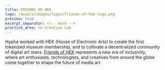 ```yaml
---
title: FRIENDS OF HEK
logo: /assets/images/logos/friends-of-hek-logo.png
preview: true
excerpt_separator: <!-- more -->
practice_area: Co-Creation Lab
---
```

Hypha worked with HEK (House of Electronic Arts) to create the first tokenized museum membership, and to cultivate a decentralized community of digital art stans. <!-- more --><a class="link accent" href="https://friends.hek.ch/">Friends of HEK</a> represents a new era of inclusivity, where art enthusiasts, technologists, and creatives from around the globe come together to shape the future of media art. 
